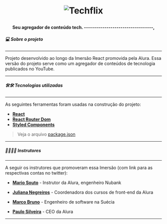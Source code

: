 <h1 align="center">

![Techflix](https://fontmeme.com/permalink/200728/f742058aa7b0e1cb02c9bf0671b9e191.png)

</h1>
<h4 align="center">

Seu agregador de conteúdo tech.
----------------------------------,

</h4>


##### 💻 Sobre o projeto
------------
Projeto desenvolvido ao longo da Imersão React promovida pela Alura. Essa versão do projeto serve como um agregador de conteúdos de tecnologia publicados no YouTube.
______

##### 🛠🛠 Tecnologias utilizadas
------------
As seguintes ferramentas foram usadas na construção do projeto:

-  **[React](https://reactjs.org/)**
-  **[React Router Dom](https://github.com/ReactTraining/react-router/tree/master/packages/react-router-dom)**
- **[Styled Components](https://github.com/styled-components/styled-components)**

> Veja o arquivo  [package.json](https://github.com/fagnerzulin/techflix/blob/master/package.json)

______________
##### 👩‍🏫👨‍🏫 Instrutores
------------
A seguir os instrutores que promoveram essa Imersão (com link para as respectivas contas no twitter):

- **[Mario Souto](https://twitter.com/omariosouto)** - Instrutor da Alura, engenheiro Nubank

- **[Juliana Negreiros](https://twitter.com/juunegreiros)** - Coordenadora dos cursos de front-end da Alura

- **[Marco Bruno](https://twitter.com/marcobrunodev)** - Engenheiro de software na Suécia

- **[Paulo Silveira](https://twitter.com/paulo_caelum)** - CEO da Alura
_________________
